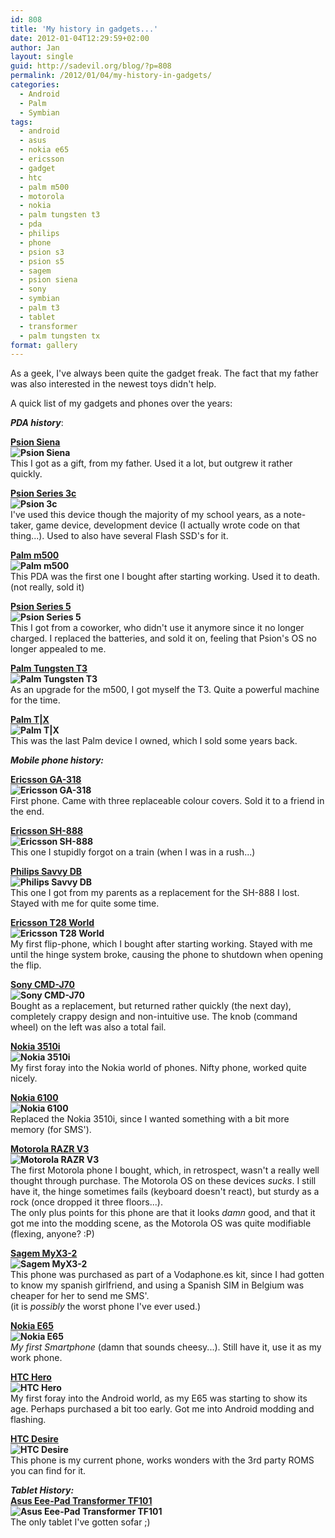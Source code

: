 ```yaml
---
id: 808
title: 'My history in gadgets...'
date: 2012-01-04T12:29:59+02:00
author: Jan
layout: single
guid: http://sadevil.org/blog/?p=808
permalink: /2012/01/04/my-history-in-gadgets/
categories:
  - Android
  - Palm
  - Symbian
tags:
  - android
  - asus
  - nokia e65
  - ericsson
  - gadget
  - htc
  - palm m500
  - motorola
  - nokia
  - palm tungsten t3
  - pda
  - philips
  - phone
  - psion s3
  - psion s5
  - sagem
  - psion siena
  - sony
  - symbian
  - palm t3
  - tablet
  - transformer
  - palm tungsten tx
format: gallery
---
```

As a geek, I've always been quite the gadget freak. The fact that my father was also interested in the newest toys didn't help.

A quick list of my gadgets and phones over the years:

**_PDA history_**:

**[Psion Siena](http://en.wikipedia.org/wiki/Psion_Siena)  
![Psion Siena](/assets/images/2012/01/240px-Psion_Siena_512k_4f08.jpg "Psion Siena")**  
This I got as a gift, from my father. Used it a lot, but outgrew it rather quickly.

**[Psion Series 3c](http://en.wikipedia.org/wiki/Psion_Series_3c)  
![Psion 3c](/assets/images/2012/01/Psion_3c_open_17o06-300x258.jpg "Psion 3c")**  
I've used this device though the majority of my school years, as a note-taker, game device, development device (I actually wrote code on that thing...). Used to also have several Flash SSD's for it.

**[Palm m500](http://en.wikipedia.org/wiki/Palm_m500)  
![Palm m500](/assets/images/2012/01/palm-m500.jpg "Palm m500")**  
This PDA was the first one I bought after starting working. Used it to death. (not really, sold it)

**[Psion Series 5](http://en.wikipedia.org/wiki/Psion_Series_5)  
![Psion Series 5](/assets/images/2012/01/series51.jpeg "Psion Series 5")**  
This I got from a coworker, who didn't use it anymore since it no longer charged. I replaced the batteries, and sold it on, feeling that Psion's OS no longer appealed to me.

**[Palm Tungsten T3](http://en.wikipedia.org/wiki/Tungsten_T3#Tungsten_T3)  
![Palm Tungsten T3](/assets/images/2012/01/palm-t3-249x300.jpg "Palm Tungsten T3")**  
As an upgrade for the m500, I got myself the T3. Quite a powerful machine for the time.

**[Palm T|X](http://en.wikipedia.org/wiki/Palm_TX)  
![Palm T|X](/assets/images/2012/01/tx_1.png "Palm T|X")**  
This was the last Palm device I owned, which I sold some years back.

**_Mobile phone history:_**

**[Ericsson GA-318](http://www.gsmarena.com/ericsson_ga_318-99.php)  
![Ericsson GA-318](/assets/images/2012/01/erga318b.gif "Ericsson GA-318")**  
First phone. Came with three replaceable colour covers. Sold it to a friend in the end.

**[Ericsson SH-888](http://www.gsmarena.com/ericsson_sh_888-112.php)  
![Ericsson SH-888](/assets/images/2012/01/ersh888b.gif "Ericsson SH-888")**  
This one I stupidly forgot on a train (when I was in a rush...)

**[Philips Savvy DB](http://www.gsmarena.com/philips_savvy_db-151.php)  
![Philips Savvy DB](/assets/images/2012/01/phsavdbb.gif "Philips Savvy DB")**  
This one I got from my parents as a replacement for the SH-888 I lost. Stayed with me for quite some time.

**[Ericsson T28 World](http://www.gsmarena.com/ericsson_t28_world-118.php)  
![Ericsson T28 World](/assets/images/2012/01/ert28wb.gif "Ericsson T28 World")**  
My first flip-phone, which I bought after starting working. Stayed with me until the hinge system broke, causing the phone to shutdown when opening the flip.

**[Sony CMD-J70](http://www.gsmarena.com/sony_cmd_j70-280.php)  
![Sony CMD-J70](/assets/images/2012/01/soj70.gif "Sony CMD-J70")**  
Bought as a replacement, but returned rather quickly (the next day), completely crappy design and non-intuitive use. The knob (command wheel) on the left was also a total fail.

**[Nokia 3510i](http://www.gsmarena.com/nokia_3510i-344.php)  
![Nokia 3510i](/assets/images/2012/01/no3510i_00.jpg "Nokia 3510i")**  
My first foray into the Nokia world of phones. Nifty phone, worked quite nicely.

**[Nokia 6100](http://www.gsmarena.com/nokia_6100-368.php)  
![Nokia 6100](/assets/images/2012/01/no6100_00.jpg "Nokia 6100")**  
Replaced the Nokia 3510i, since I wanted something with a bit more memory (for SMS').

**[Motorola RAZR V3](http://www.gsmarena.com/motorola_razr_v3-853.php)  
![Motorola RAZR V3](/assets/images/2012/01/motorolav3_black.jpg "Motorola RAZR V3")**  
The first Motorola phone I bought, which, in retrospect, wasn't a really well thought through purchase. The Motorola OS on these devices _sucks_. I still have it, the hinge sometimes fails (keyboard doesn't react), but sturdy as a rock (once dropped it three floors...).  
The only plus points for this phone are that it looks _damn_ good, and that it got me into the modding scene, as the Motorola OS was quite modifiable (flexing, anyone? :P)

**[Sagem MyX3-2](http://www.gsmarena.com/sagem_my_x3_2-631.php)  
![Sagem MyX3-2](/assets/images/2012/01/samyx32_00.jpg "Sagem MyX3-2")**  
This phone was purchased as part of a Vodaphone.es kit, since I had gotten to know my spanish girlfriend, and using a Spanish SIM in Belgium was cheaper for her to send me SMS'.  
(it is _possibly_ the worst phone I've ever used.)

**[Nokia E65](http://www.gsmarena.com/nokia_e65-1860.php)  
![Nokia E65](/assets/images/2012/01/nokia-e65-00.jpg "Nokia E65")**  
_My first Smartphone_ (damn that sounds cheesy...). Still have it, use it as my work phone.

**[HTC Hero](http://www.gsmarena.com/htc_hero-2861.php)  
![HTC Hero](/assets/images/2012/01/htc-hero-0.jpg "HTC Hero")**  
My first foray into the Android world, as my E65 was starting to show its age. Perhaps purchased a bit too early. Got me into Android modding and flashing.

**[HTC Desire](http://www.gsmarena.com/htc_desire-3077.php)  
![HTC Desire](/assets/images/2012/01/HTC-Desire-1.jpg "HTC Desire")**  
This phone is my current phone, works wonders with the 3rd party ROMS you can find for it.

**_Tablet History:_**  
**[Asus Eee-Pad Transformer TF101](http://www.gsmarena.com/asus_eee_pad_transformer_tf101-3936.php)  
![Asus Eee-Pad Transformer TF101](/assets/images/2012/01/asus-transformer-1.jpg "Asus Eee-Pad Transformer TF101")**  
The only tablet I've gotten sofar ;)